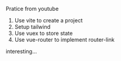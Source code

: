Pratice from youtube

1. Use vite to create a project
2. Setup tailwind
3. Use vuex to store state
4. Use vue-router to implement router-link

interesting...
